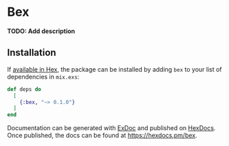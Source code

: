 # Bex

**TODO: Add description**

## Installation

If [available in Hex](https://hex.pm/docs/publish), the package can be installed
by adding `bex` to your list of dependencies in `mix.exs`:

```elixir
def deps do
  [
    {:bex, "~> 0.1.0"}
  ]
end
```

Documentation can be generated with [ExDoc](https://github.com/elixir-lang/ex_doc)
and published on [HexDocs](https://hexdocs.pm). Once published, the docs can
be found at <https://hexdocs.pm/bex>.

